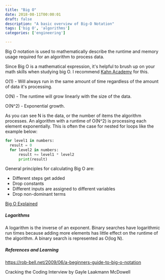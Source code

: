 ```yaml
---
title: "Big O"
date: 2018-08-11T00:00:01
draft: false
description: "A basic overview of Big-O Notation"
tags: ['big O', 'algorithms']
categories: ['engineering']

---
```




Big O notation is used to  mathematically describe the runtime and memory usage required for an algorithm to process data.



Since Big O is a mathematical expression, it's helpful to brush up on your math skills when studying big O. I recommend [Kahn Academy](https://www.khanacademy.org) for this. 

 

O(1) - Will always run in the same amount of time regardless of the amount of data it's processing. 

O(N) - The runtime will grow linearly with the size of the data.

O(N^2) - Exponential growth. 



As you can see N is the data, or the number of items the algorithm processes. An algorithm with a runtime of O(N^2) is processing each element exponentially. This is often the case for nested for loops like the example below: 

```python
for level1 in numbers:
  result = 0
  for level2 in numbers:
      result += level1 * level2
      print(result)
```



General principles for calculating Big  O are: 

* Different steps get added
* Drop constants
* Different inputs are assigned to different variables
* Drop non-dominant terms

[Big O Explained](https://www.youtube.com/watch?v=v4cd1O4zkGw)







##### Logarithms

A logarithm is the inverse of an exponent. Binary searches have logarithmic run times because adding more elements has little effect on the runtime of the algorithm.  A binary search is represented as O(log N). 





##### References and Learning

https://rob-bell.net/2009/06/a-beginners-guide-to-big-o-notation

Cracking the Coding Interview by Gayle Laakmann McDowell
